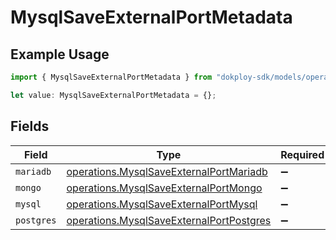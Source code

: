 # MysqlSaveExternalPortMetadata

## Example Usage

```typescript
import { MysqlSaveExternalPortMetadata } from "dokploy-sdk/models/operations";

let value: MysqlSaveExternalPortMetadata = {};
```

## Fields

| Field                                                                                                | Type                                                                                                 | Required                                                                                             | Description                                                                                          |
| ---------------------------------------------------------------------------------------------------- | ---------------------------------------------------------------------------------------------------- | ---------------------------------------------------------------------------------------------------- | ---------------------------------------------------------------------------------------------------- |
| `mariadb`                                                                                            | [operations.MysqlSaveExternalPortMariadb](../../models/operations/mysqlsaveexternalportmariadb.md)   | :heavy_minus_sign:                                                                                   | N/A                                                                                                  |
| `mongo`                                                                                              | [operations.MysqlSaveExternalPortMongo](../../models/operations/mysqlsaveexternalportmongo.md)       | :heavy_minus_sign:                                                                                   | N/A                                                                                                  |
| `mysql`                                                                                              | [operations.MysqlSaveExternalPortMysql](../../models/operations/mysqlsaveexternalportmysql.md)       | :heavy_minus_sign:                                                                                   | N/A                                                                                                  |
| `postgres`                                                                                           | [operations.MysqlSaveExternalPortPostgres](../../models/operations/mysqlsaveexternalportpostgres.md) | :heavy_minus_sign:                                                                                   | N/A                                                                                                  |